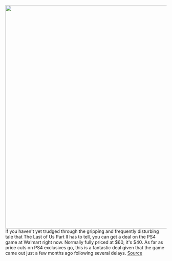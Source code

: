<img src='https://cdn.vox-cdn.com/thumbor/ZHRqck3HLE93QH8scNeL4LfolRE=/0x0:3840x2160/1200x800/filters:focal(2400x903:3014x1517)/cdn.vox-cdn.com/uploads/chorus_image/image/67415291/TLOUPII_Review_Screenshot_01.0.jpg' width='700px' /><br/>
If you haven't yet trudged through the gripping and frequently disturbing tale that The Last of Us Part II has to tell, you can get a deal on the PS4 game at Walmart right now. Normally fully priced at $60, it's $40. As far as price cuts on PS4 exclusives go, this is a fantastic deal given that the game came out just a few months ago following several delays.
<a href='https://www.theverge.com/good-deals/2020/9/16/21439495/the-last-of-us-part-ii-ps4-deal-sale-amazon-kindle-oasis'> Source <a/>